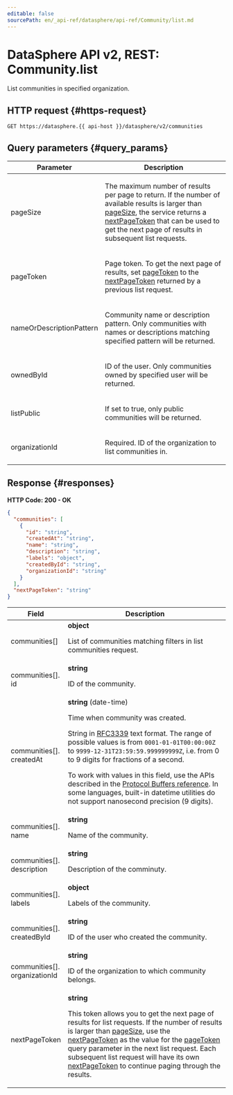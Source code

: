 ```yaml
---
editable: false
sourcePath: en/_api-ref/datasphere/api-ref/Community/list.md
---
```


# DataSphere API v2, REST: Community.list
List communities in specified organization.
 

 
## HTTP request {#https-request}
```
GET https://datasphere.{{ api-host }}/datasphere/v2/communities
```
 
## Query parameters {#query_params}
 
Parameter | Description
--- | ---
pageSize | <p>The maximum number of results per page to return. If the number of available results is larger than <a href="/docs/datasphere/api-ref/v2/Community/list#query_params">pageSize</a>, the service returns a <a href="/docs/datasphere/api-ref/v2/Community/list#responses">nextPageToken</a> that can be used to get the next page of results in subsequent list requests.</p> 
pageToken | <p>Page token. To get the next page of results, set <a href="/docs/datasphere/api-ref/v2/Community/list#query_params">pageToken</a> to the <a href="/docs/datasphere/api-ref/v2/Community/list#responses">nextPageToken</a> returned by a previous list request.</p> 
nameOrDescriptionPattern | <p>Community name or description pattern. Only communities with names or descriptions matching specified pattern will be returned.</p> 
ownedById | <p>ID of the user. Only communities owned by specified user will be returned.</p> 
listPublic | <p>If set to true, only public communities will be returned.</p> 
organizationId | <p>Required. ID of the organization to list communities in.</p> 
 
## Response {#responses}
**HTTP Code: 200 - OK**

```json 
{
  "communities": [
    {
      "id": "string",
      "createdAt": "string",
      "name": "string",
      "description": "string",
      "labels": "object",
      "createdById": "string",
      "organizationId": "string"
    }
  ],
  "nextPageToken": "string"
}
```

 
Field | Description
--- | ---
communities[] | **object**<br><p>List of communities matching filters in list communities request.</p> 
communities[].<br>id | **string**<br><p>ID of the community.</p> 
communities[].<br>createdAt | **string** (date-time)<br><p>Time when community was created.</p> <p>String in <a href="https://www.ietf.org/rfc/rfc3339.txt">RFC3339</a> text format. The range of possible values is from ``0001-01-01T00:00:00Z`` to ``9999-12-31T23:59:59.999999999Z``, i.e. from 0 to 9 digits for fractions of a second.</p> <p>To work with values in this field, use the APIs described in the <a href="https://developers.google.com/protocol-buffers/docs/reference/overview">Protocol Buffers reference</a>. In some languages, built-in datetime utilities do not support nanosecond precision (9 digits).</p> 
communities[].<br>name | **string**<br><p>Name of the community.</p> 
communities[].<br>description | **string**<br><p>Description of the comminuty.</p> 
communities[].<br>labels | **object**<br><p>Labels of the community.</p> 
communities[].<br>createdById | **string**<br><p>ID of the user who created the community.</p> 
communities[].<br>organizationId | **string**<br><p>ID of the organization to which community belongs.</p> 
nextPageToken | **string**<br><p>This token allows you to get the next page of results for list requests. If the number of results is larger than <a href="/docs/datasphere/api-ref/v2/Community/list#query_params">pageSize</a>, use the <a href="/docs/datasphere/api-ref/v2/Community/list#responses">nextPageToken</a> as the value for the <a href="/docs/datasphere/api-ref/v2/Community/list#query_params">pageToken</a> query parameter in the next list request. Each subsequent list request will have its own <a href="/docs/datasphere/api-ref/v2/Community/list#responses">nextPageToken</a> to continue paging through the results.</p> 